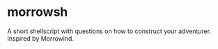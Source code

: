 morrowsh
========

A short shellscript with questions on how to construct your adventurer. Inspired by Morrowind.